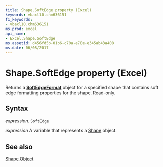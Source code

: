 ```yaml
---
title: Shape.SoftEdge property (Excel)
keywords: vbaxl10.chm636151
f1_keywords:
- vbaxl10.chm636151
ms.prod: excel
api_name:
- Excel.Shape.SoftEdge
ms.assetid: d456fd5b-01b6-c70a-e70e-e345ab43a408
ms.date: 06/08/2017
---
```



# Shape.SoftEdge property (Excel)

Returns a  **[SoftEdgeFormat](Office.SoftEdgeFormat.md)** object for a specified shape that contains soft edge formatting properties for the shape. Read-only.


## Syntax

 _expression_. `SoftEdge`

 _expression_ A variable that represents a [Shape](./Excel.Shape.md) object.


## See also


[Shape Object](Excel.Shape.md)

